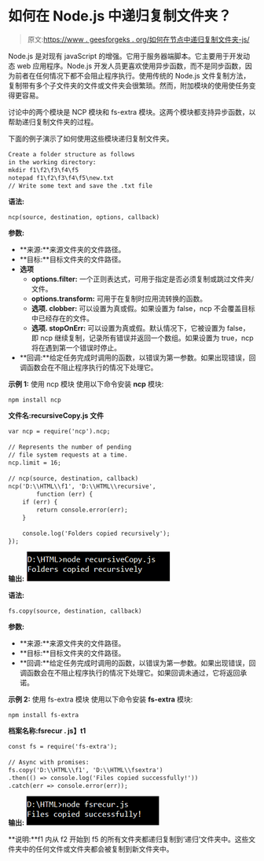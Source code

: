 # 如何在 Node.js 中递归复制文件夹？

> 原文:[https://www . geesforgeks . org/如何在节点中递归复制文件夹-js/](https://www.geeksforgeeks.org/how-to-copy-folder-recursively-in-node-js/)

Node.js 是对现有 javaScript 的增强。它用于服务器端脚本。它主要用于开发动态 web 应用程序。Node.js 开发人员更喜欢使用异步函数，而不是同步函数，因为前者在任何情况下都不会阻止程序执行。使用传统的 Node.js 文件复制方法，复制带有多个子文件夹的文件或文件夹会很繁琐。然而，附加模块的使用使任务变得更容易。

讨论中的两个模块是 NCP 模块和 fs-extra 模块。这两个模块都支持异步函数，以帮助递归复制文件夹的过程。

下面的例子演示了如何使用这些模块递归复制文件夹。

```
Create a folder structure as follows 
in the working directory:
mkdir f1\f2\f3\f4\f5
notepad f1\f2\f3\f4\f5\new.txt
// Write some text and save the .txt file
```

**语法:**

```
ncp(source, destination, options, callback)
```

**参数:**

*   **来源:**来源文件夹的文件路径。
*   **目标:**目标文件夹的文件路径。
*   **选项**
    *   **options.filter:** 一个正则表达式，可用于指定是否必须复制或跳过文件夹/文件。
    *   **options.transform:** 可用于在复制时应用流转换的函数。
    *   **选项. clobber:** 可以设置为真或假。如果设置为 false，ncp 不会覆盖目标中已经存在的文件。
    *   **选项. stopOnErr:** 可以设置为真或假。默认情况下，它被设置为 false，即 ncp 继续复制，记录所有错误并返回一个数组。如果设置为 true，ncp 将在遇到第一个错误时停止。
*   **回调:**给定任务完成时调用的函数，以错误为第一参数。如果出现错误，回调函数会在不阻止程序执行的情况下处理它。

**示例 1:** 使用 ncp 模块
使用以下命令安装 **ncp** 模块:

```
npm install ncp
```

**文件名:recursiveCopy.js 文件**

```
var ncp = require('ncp').ncp;

// Represents the number of pending
// file system requests at a time.
ncp.limit = 16;

// ncp(source, destination, callback) 
ncp('D:\\HTML\\f1', 'D:\\HTML\\recursive', 
        function (err) {
    if (err) {
        return console.error(err);
    }

    console.log('Folders copied recursively');
});
```

**输出:**
![](img/5f42041ee8558cde979ea6d1a29a9823.png)

**语法:**

```
fs.copy(source, destination, callback)
```

**参数:**

*   **来源:**来源文件夹的文件路径。
*   **目标:**目标文件夹的文件路径。
*   **回调:**给定任务完成时调用的函数，以错误为第一参数。如果出现错误，回调函数会在不阻止程序执行的情况下处理它。如果回调未通过，它将返回承诺。

**示例 2:** 使用 fs-extra 模块
使用以下命令安装 **fs-extra** 模块:

```
npm install fs-extra
```

**档案名称:fsrecur . js】t1**

```
const fs = require('fs-extra');

// Async with promises:
fs.copy('D:\\HTML\\f1', 'D:\\HTML\\fsextra')
.then(() => console.log('Files copied successfully!'))
.catch(err => console.error(err));
```

**输出:**
![](img/a3f64cd311724ae6447d56ab43a3853c.png)

**说明:**f1 内从 f2 开始到 f5 的所有文件夹都递归复制到‘递归’文件夹中。这些文件夹中的任何文件或文件夹都会被复制到新文件夹中。